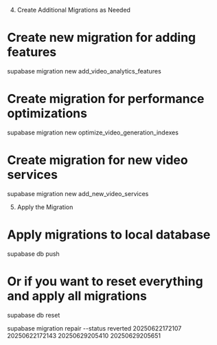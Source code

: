 4. Create Additional Migrations as Needed

# Create new migration for adding features
supabase migration new add_video_analytics_features

# Create migration for performance optimizations  
supabase migration new optimize_video_generation_indexes

# Create migration for new video services
supabase migration new add_new_video_services


5. Apply the Migration
# Apply migrations to local database
supabase db push

# Or if you want to reset everything and apply all migrations
supabase db reset

supabase migration repair --status reverted 20250622172107 20250622172143 20250629205410 20250629205651